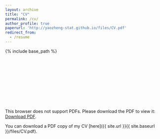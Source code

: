 ```yaml
---
layout: archive
title: "CV"
permalink: /cv/
author_profile: true
paperurl: 'http://yaozheng-stat.github.io/files/CV.pdf'
redirect_from:
  - /resume
---
```


{% include base_path %}



<object data="{{ site.url }}{{ site.baseurl }}/files/CV.pdf" type="application/pdf" width="700px" height="700px">
<embed src="{{ site.url }}{{ site.baseurl }}/files/CV.pdf">
        <p>This browser does not support PDFs. Please download the PDF to view it: <a href="{{ site.url }}{{ site.baseurl }}/files/CV.pdf">Download PDF</a>.</p>
</embed>
</object>
You can download a PDF copy of my CV [here]({{ site.url }}{{ site.baseurl }}/files/CV.pdf).
